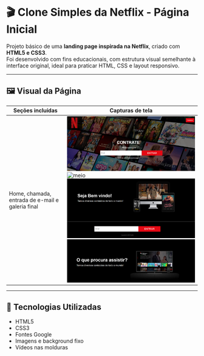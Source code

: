 # 🎬 Clone Simples da Netflix - Página Inicial

Projeto básico de uma **landing page inspirada na Netflix**, criado com **HTML5 e CSS3**.  
Foi desenvolvido com fins educacionais, com estrutura visual semelhante à interface original, ideal para praticar HTML, CSS e layout responsivo.

---

## 🖼️ Visual da Página

| Seções incluídas | Capturas de tela |
|------------------|------------------|
| Home, chamada, entrada de e-mail e galeria final | ![home](./docs/home.png)<br>![meio](./docs/.png)<br>![fim](./docs/fim.png)<br>![contrate](./docs/sessao2.png) |

---

## 🧱 Tecnologias Utilizadas

- HTML5  
- CSS3  
- Fontes Google  
- Imagens e background fixo  
- Vídeos nas molduras